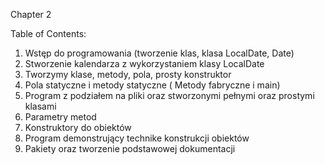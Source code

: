 Chapter 2

Table of Contents:

1. Wstęp do programowania (tworzenie klas, klasa LocalDate, Date)
2. Stworzenie kalendarza z wykorzystaniem klasy LocalDate
3. Tworzymy klase, metody, pola, prosty konstruktor
4. Pola statyczne i metody statyczne ( Metody fabryczne  i main)
5. Program z podziałem na pliki oraz stworzonymi pełnymi oraz prostymi klasami
6. Parametry metod
7. Konstruktory do obiektów
8. Program demonstrujący technike konstrukcji obiektów
9. Pakiety oraz tworzenie podstawowej dokumentacji
